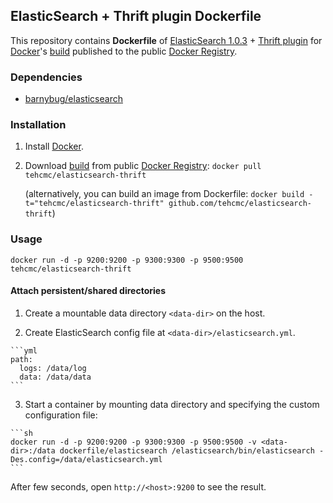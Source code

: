 ## ElasticSearch + Thrift plugin Dockerfile


This repository contains **Dockerfile** of [ElasticSearch 1.0.3](http://www.elasticsearch.org/) + [Thrift plugin](https://github.com/elasticsearch/elasticsearch-transport-thrift) for [Docker](https://www.docker.io/)'s [build](https://index.docker.io/u/tehcmc/elasticsearch-thrift/) published to the public [Docker Registry](https://index.docker.io/).


### Dependencies

* [barnybug/elasticsearch](https://github.com/barnybug/dockerfiles/tree/elasticsearch-1.0.3/elasticsearch)


### Installation

1. Install [Docker](https://www.docker.io/).

2. Download [build](https://index.docker.io/u/tehcmc/elasticsearch-thrift/) from public [Docker Registry](https://index.docker.io/): `docker pull tehcmc/elasticsearch-thrift`

   (alternatively, you can build an image from Dockerfile: `docker build -t="tehcmc/elasticsearch-thrift" github.com/tehcmc/elasticsearch-thrift`)


### Usage

    docker run -d -p 9200:9200 -p 9300:9300 -p 9500:9500 tehcmc/elasticsearch-thrift

#### Attach persistent/shared directories

  1. Create a mountable data directory `<data-dir>` on the host.

  2. Create ElasticSearch config file at `<data-dir>/elasticsearch.yml`.

    ```yml
    path:
      logs: /data/log
      data: /data/data
    ```

  3. Start a container by mounting data directory and specifying the custom configuration file:

    ```sh
    docker run -d -p 9200:9200 -p 9300:9300 -p 9500:9500 -v <data-dir>:/data dockerfile/elasticsearch /elasticsearch/bin/elasticsearch -Des.config=/data/elasticsearch.yml
    ```

After few seconds, open `http://<host>:9200` to see the result.
